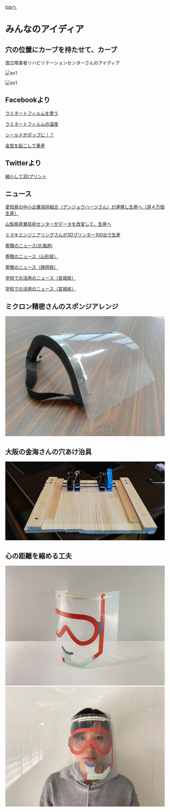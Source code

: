 [topへ](https://github.com/doyodoyo/facesheild)

# みんなのアイディア

## 穴の位置にカーブを持たせて、カーブ
国立障害者リハビリテーションセンターさんのアイディア

![ex1](images/ex1.jpg)

![ex1](images/ex2.jpg)

## Facebookより

[ラミネートフィルムを使う](https://www.facebook.com/photo.php?fbid=3117326378288596&set=a.847356835285573&type=3&theater)

[ラミネートフィルムの温度](https://www.facebook.com/groups/659073201303814/permalink/664039904140477/)

[シールドがポップに！？](https://www.facebook.com/doyo.daisuke/posts/2697922853667372?notif_id=1587383455306069&notif_t=feedback_reaction_generic)

[金型を起こして量産](https://www.facebook.com/AnjoHeartsPROJECT/photos/a.269983163024419/3060270233995684/?type=3&theater)

## Twitterより

[縮小して3Dプリント](https://twitter.com/hnakashima68/status/1251785209571233792?s=20)

## ニュース

[愛知県の中小企業協同組合（アンジョウハーツさん）が連携し生産へ（週４万個生産）](https://www.chunichi.co.jp/article/aichi/20200415/CK2020041502000007.html) 

[山梨県産業技術センターがデータを改変して、生産へ](https://www3.nhk.or.jp/lnews/kofu/20200420/1040009501.html?fbclid=IwAR1uzajhHh1KLtxE0UNZg2SWCiu3LcCxEEYk1E1NLcghTEiGIR1YbIpcXaE)

[ミマキエンジニアリングさんが3Dプリンター100台で生産](https://japan.mimaki.com/news/information/entry-368445.html)

[寄贈のニュース(北海道)](https://www3.nhk.or.jp/sapporo-news/20200424/7000020512.html?fbclid=IwAR3mJzjcBfSal_eJUKolQvsCd76sDXpj-EpysKOpHDjmad_kwJEXYyx-JTA)

[寄贈のニュース（山形県）](https://www3.nhk.or.jp/lnews/yamagata/20200424/6020006694.html)

[寄贈のニュース（静岡県）](https://www.at-s.com/news/article/topics/shizuoka/758964.html)

[学校での活用のニュース（宮城県）](https://www.kahoku.co.jp/tohokunews/202005/20200510_13010.html)

[学校での活用のニュース（宮城県）](https://www.kahoku.co.jp/tohokunews/202005/20200510_13010.html)

## ミクロン精密さんのスポンジアレンジ

![ex3](images/ex3.jpg)

## 大阪の金海さんの穴あけ治具

![jig](images/jig.jpeg)

## 心の距離を縮める工夫

![h1](images/h1.jpg)![h2](images/h2.png)
